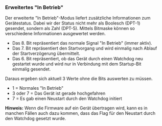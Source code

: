 ### Erweitertes "In Betrieb"

Der erweiterte "In Betrieb"-Modus liefert zusätzliche Informationen zum Gerätestatus. Dabei wir der Status nicht mehr als Boolesch (DPT-1) gesendet, sondern als Zahl (DPT-5). Mittels Bitmaske können so verschiedene Informationen ausgewertet werden.

- Das 8. Bit repräsentiert das normale Signal "In Betrieb" (immer aktiv).
- Das 7. Bit repräsentiert den Startvorgang und wird einmalig nach Ablauf der Startverzögerung übermittelt.
- Das 6. Bit repräsentiert, ob das Gerät durch einen Watchdog neu gestartet wurde und wird nur in Verbindung mit dem Startup-Bit einmalig gesendet.

Daraus ergeben sich aktuell 3 Werte ohne die Bits auswerten zu müssen.

- 1 = Normales "In Betrieb"
- 3 oder 7 = Das Gerät ist gerade hochgefahren
- 7 = Es gab einen Neustart durch den Watchdog initiert

**Hinweis:** Wenn die Firmware auf ein Gerät übertragen wird, kann es in manchen Fällen auch dazu kommen, dass das Flag für den Neustart durch den Watchdog gesetzt wurde.